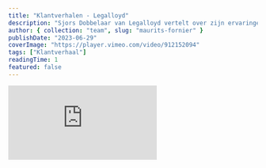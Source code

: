 ```yaml
---
title: "Klantverhalen - Legalloyd"
description: "Sjors Dobbelaar van Legalloyd vertelt over zijn ervaringen met het team van Patroon."
author: { collection: "team", slug: "maurits-fornier" }
publishDate: "2023-06-29"
coverImage: "https://player.vimeo.com/video/912152094"
tags: ["Klantverhaal"]
readingTime: 1
featured: false
---
```


<iframe allowfullscreen="true" frameborder="0" scrolling="no" src="https://player.vimeo.com/video/912152094" title="Sjors Dobbelaar van Legalloyd over de kracht van Patroon"></iframe>

